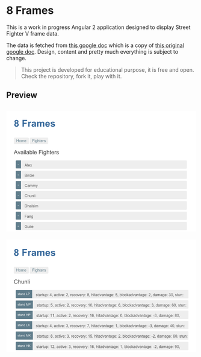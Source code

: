 # 8 Frames

This is a work in progress Angular 2 application designed to display Street Fighter V frame data.

The data is fetched from [this google doc](https://docs.google.com/spreadsheets/d/1qHH6gZ6_TvY1FGWlMNYjxUOGb9_aX9fsNOptmKks1SA/edit?usp=sharing) which is a copy of [this original google doc](https://docs.google.com/spreadsheets/d/1976rt8B91PqVCeYJAmcnW1uwVJ0H03QJtV-dJC5ohL8/htmlview?sle=true#).
Design, content and pretty much everything is subject to change.</p>

>This project is developed for educational purpose, it is free and open. Check the repository, fork it, play with it.

## Preview

![](https://raw.githubusercontent.com/poksme/8-frames/master/assets/fighter-list.png?token=ABnJf_dwbBAr5N7hPUnvcUjbcRTJ5qcoks5Xe6A3wA%3D%3D)
-------------------------------------
![](https://raw.githubusercontent.com/poksme/8-frames/master/assets/fighter-detail.png?token=ABnJfyw5BbJNI1ng5b1QS6Eg6WEZqFqBks5Xe6A2wA%3D%3D)
